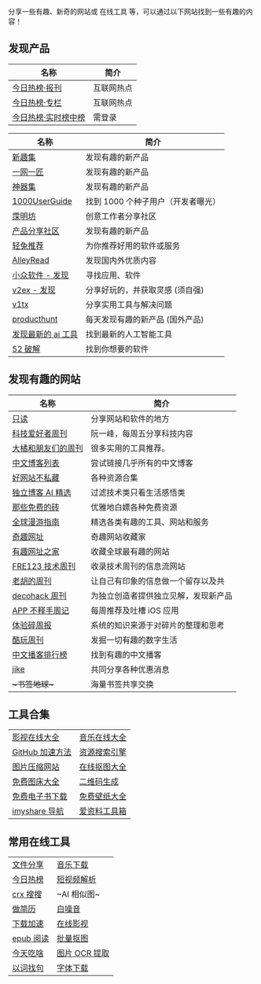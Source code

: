 
分享一些有趣、新奇的网站或 在线工具 等，可以通过以下网站找到一些有趣的内容！  


发现产品
----
| 名称 | 简介 |
| ---- | ---- |
| [今日热榜·报刊](https://tophub.today/c/epaper) | 互联网热点 |
| [今日热榜·专栏](https://tophub.today/c/blog) | 互联网热点 |
| [今日热榜·实时榜中榜](https://tophub.today/hot) | 需登录 |

| 名称 | 简介 |
| ---- | ---- |
| [新趣集](https://xinquji.com/) | 发现有趣的新产品 |
| [一网一匠](https://ywyj.cn/) | 发现有趣的新产品 |
| [神器集](https://hao.logosc.cn/?iui.su) | 发现有趣的新产品 |
| [1000UserGuide](https://1000.1000userguide.com/) | 找到 1000 个种子用户（开发者曝光） |
| [霂明坊](https://mumingfang.com/) | 创意工作者分享社区 |
| [产品分享社区](https://www.kutmd.com/) | 发现有趣的新产品 |
| [轻兔推荐](https://app.lighttools.net/) | 为你推荐好用的软件或服务 |
| [AlleyRead](https://alleyread.com/discover) | 发现国内外优质内容 |
| [小众软件 - 发现](https://meta.appinn.net/) | 寻找应用、软件 |
| [v2ex - 发现](https://support.qq.com/products/57688/link-jump?jump=https://v2ex.com/go/share) | 分享好玩的，并获取灵感 (须自强) |
| [v1tx](https://www.v1tx.com/) | 分享实用工具与解决问题 |
| [producthunt](https://www.producthunt.com/) | 每天发现有趣的新产品 (国外产品) |
| [发现最新的 ai 工具](https://www.gptdemo.net/cn/) | 找到最新的人工智能工具 |
| [52 破解](https://www.52pojie.cn/forum-2-1.html) | 找到你想要的软件 |


发现有趣的网站
-------


| 名称 | 简介 |
| ---- | ---- |
| [只读](http://www.rdonly.com/) | 分享网站和软件的地方 |
| [科技爱好者周刊](http://www.ruanyifeng.com/blog) | 阮一峰，每周五分享科技内容 |
| [大橘和朋友们的周刊](https://rrorangeandfriends.site/posts/2024/023) | 很多实用的工具推荐。 |
| [中文博客列表](https://zhblogs.cn/) | 尝试链接几乎所有的中文博客 |
| [好网站不私藏](https://support.qq.com/products/57688/link-jump?jump=https://www.207788.xyz) | 各种资源合集 |
| [独立博客 AI 精选](https://www.axis-t.com/) | 过滤技术类只看生活感悟类 |
| [那些免费的砖](https://www.thosefree.com/) | 优雅地白嫖各种免费资源 |
| [全球漫游指南](https://tagly.notion.site/) | 精选各类有趣的工具、网站和服务 |
| [奇趣网址](https://fuun.fun/) | 奇趣网站收藏家 |
| [有趣网址之家](https://youquhome.com/) | 收藏全球最有趣的网站 |
| [FRE123 技术周刊](https://www.fre321.com/weekly) | 收录技术周刊的信息流网站 |
| [老胡的周刊](https://weekly.howie6879.com/) | 让自己有印象的信息做一个留存以及共 |
| [decohack 周刊](https://www.decohack.com/) | 为独立创造者提供独立见解，发现新产品 |
| [APP 不释手周记](https://www.xiaohongshu.com/user/profile/5e44014e0000000001006a67) | 每周推荐及吐槽 iOS 应用 |
| [体验碎周报](https://www.ftium4.com/categories/%E4%BD%93%E9%AA%8C%E7%A2%8E%E5%91%A8%E6%8A%A5/) | 系统的知识来源于对碎片的整理和思考 |
| [酷玩周刊](https://github.com/lvwzhen/coldplay-weekly) | 发掘一切有趣的数字生活 |
| [中文播客排行榜](https://xyzrank.com/) | 找到有趣的中文播客 |
| [jike](https://jike.info/) | 共同分享各种优惠消息 |
| <del>~书签地球~</del> | 海量书签共享交换 |


工具合集
----------
|   |   |
| ---- | ---- |
| [影视在线大全](https://iui.su/531/) | [音乐在线大全](https://iui.su/2217/) | [短信接码网站](https://iui.su/2495/) | [tts 转语音服务](https://iui.su/368/) |
| [GitHub 加速方法](https://iui.su/3415/) | [资源搜索引擎](https://iui.su/3700/) | [ChatGPT OpenAI 汇总](https://iui.su/2920/) | [国内在线分享服务](https://iui.su/3170/) |
| [图片压缩网站](https://iui.su/48/) | [在线抠图大全](https://iui.su/2968/) | [免费文件存储](https://iui.su/1253/) | [临时邮箱大全](https://iui.su/47/) |
| [免费图床大全](https://iui.su/pic.html) | [二维码生成](https://iui.su/2225/) | [短地址汇总](https://iui.su/1420/) | [ip 查询大全](https://iui.su/75/) |
| [免费电子书下载](https://iui.su/3454/) | [免费壁纸大全](https://iui.su/3298/) | [资源搜索大全](https://iui.su/3700/) | [国内好用的搜索引擎](https://iui.su/3405/?dalao.ru) |
| [imyshare 导航](https://imyshare.com/) | [爱资料工具箱](https://www.toolnb.com/) | [在线 pdf 工具箱](https://tools.pdf24.org/?iui.su) | [独特工具箱](https://www.dute.org/) |

常用在线工具
----------
|   |   |
| ---- | ---- |
| [文件分享](https://4275.com/) | [音乐下载](https://mu-jie.cc/musicBox) | [搜索引擎](https://iui.su/3700) | ~自由飞翔~ |
| [今日热榜](https://tophub.today/n/MZd7xkGerO) | [短视频解析](https://www.jiexiapi.top/) | [记事本](https://note.ms/) | [免费图床](https://mtbed.695402.xyz/) |
| [crx 搜搜](https://chrome.zzzmh.cn/info/dhdgffkkebhmkfjojejmpbldmpobfkfo) | ~AI 相似图~ | [ip 查询](https://ip.skk.moe) | [在线小说](https://qidian.com/) |
| [做简历](https://magicv.art/zh) | [白噪音](https://freemind.fit/) | [电子书下载](https://iui.su/3700) | [匿名分享](https://paste.fastmirror.net/) |
| [下载加速](https://b.dalao.ru/g/) | [在线影视](https://iui.su/531/) | [在线名片](https://iui.su/3830/) | [在线翻译](https://translate.volcengine.com/) |
| [epub 阅读](https://web.koodoreader.com/) | [批量抠图](https://www.koukoutu.com/removebgtool/all) | [高清壁纸](https://wallspic.com/cn/album/for_mobile) | [缩短网址](https://w12.top/) |
| [今天吃啥](https://tool.browser.qq.com/whattoeat.html) | [图片 OCR 提取](https://catocr.com/) | [纸张打印](https://paperme.toolooz.com/) | [免费云手机](https://cloudphoneh5.buy.139.com/) |
| [以词找句](https://www.shenyandayi.com/) | [字体下载](https://font.sucai999.com/recent.html) | [图片压缩](https://moonvy.com/apps/PxEvapo/) | [b 站下载](https://xbeibeix.com/api/bilibili/) |
